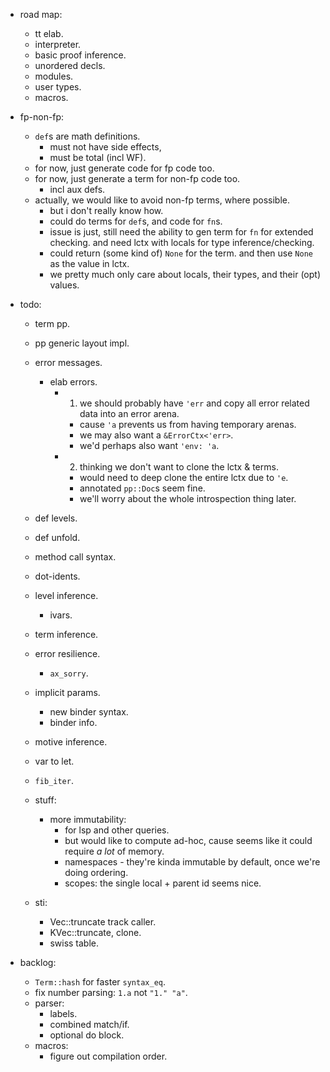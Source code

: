 
- road map:
    - tt elab.
    - interpreter.
    - basic proof inference.
    - unordered decls.
    - modules.
    - user types.
    - macros.


- fp-non-fp:
    - `def`s are math definitions.
        - must not have side effects,
        - must be total (incl WF).
    - for now, just generate code for fp code too.
    - for now, just generate a term for non-fp code too.
        - incl aux defs.
    - actually, we would like to avoid non-fp terms, where possible.
        - but i don't really know how.
        - could do terms for `def`s, and code for `fn`s.
        - issue is just, still need the ability to gen term for `fn` for extended checking.
          and need lctx with locals for type inference/checking.
        - could return (some kind of) `None` for the term.
          and then use `None` as the value in lctx.
        - we pretty much only care about locals, their types, and their (opt) values.


- todo:
    - term pp.
    - pp generic layout impl.
    - error messages.
        - elab errors.
            - 1) we should probably have `'err` and copy all error
                 related data into an error arena.
                - cause `'a` prevents us from having temporary arenas.
                - we may also want a `&ErrorCtx<'err>`.
                - we'd perhaps also want `'env: 'a`.
            - 2) thinking we don't want to clone the lctx & terms.
                - would need to deep clone the entire lctx due to `'e`.
                - annotated `pp::Doc`s seem fine.
                - we'll worry about the whole introspection thing later.
    - def levels.
    - def unfold.
    - method call syntax.
    - dot-idents.
    - level inference.
        - ivars.
    - term inference.
    - error resilience.
        - `ax_sorry`.
    - implicit params.
        - new binder syntax.
        - binder info.
    - motive inference.
    - var to let.
    - `fib_iter`.


    - stuff:
        - more immutability:
            - for lsp and other queries.
            - but would like to compute ad-hoc, cause seems
              like it could require *a lot* of memory.
            - namespaces - they're kinda immutable by default,
              once we're doing ordering.
            - scopes: the single local + parent id seems nice.


    - sti:
        - Vec::truncate track caller.
        - KVec::truncate, clone.
        - swiss table.


- backlog:
    - `Term::hash` for faster `syntax_eq`.
    - fix number parsing: `1.a` not `"1." "a"`.
    - parser:
        - labels.
        - combined match/if.
        - optional do block.
    - macros:
        - figure out compilation order.

